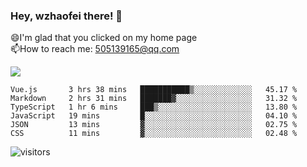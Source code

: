 ### Hey, wzhaofei there! 👋

😄I'm glad that you clicked on my home page<br>
📫How to reach me: 505139165@qq.com<br>

![](https://github-readme-stats.vercel.app/api?username=wang-zhaofei&show_icons=true)

<!--START_SECTION:waka-->

```text
Vue.js       3 hrs 38 mins   ███████████▒░░░░░░░░░░░░░   45.17 %
Markdown     2 hrs 31 mins   ███████▓░░░░░░░░░░░░░░░░░   31.32 %
TypeScript   1 hr 6 mins     ███▒░░░░░░░░░░░░░░░░░░░░░   13.80 %
JavaScript   19 mins         █░░░░░░░░░░░░░░░░░░░░░░░░   04.10 %
JSON         13 mins         ▓░░░░░░░░░░░░░░░░░░░░░░░░   02.75 %
CSS          11 mins         ▓░░░░░░░░░░░░░░░░░░░░░░░░   02.48 %
```

<!--END_SECTION:waka-->

![visitors](https://visitor-badge.glitch.me/badge?page_id=wzhaofei)


<!--
**wzhaofei/wzhaofei** is a ✨ _special_ ✨ repository because its `README.md` (this file) appears on your GitHub profile.

[<img align="right" width="50%" src="https://github-readme-stats.vercel.app/api?username=wzhaofei&show_icons=true">](https://metrics.lecoq.io/wzhaofei#gh-light-mode-only)

Here are some ideas to get you started:

- 🔭 I’m currently working on ...
- 🌱 I’m currently learning ...
- 👯 I’m looking to collaborate on ...
- 🤔 I’m looking for help with ...
- 💬 Ask me about ...
- 📫 How to reach me: ...
- 😄 Pronouns: ...
- ⚡ Fun fact: ...
-->
